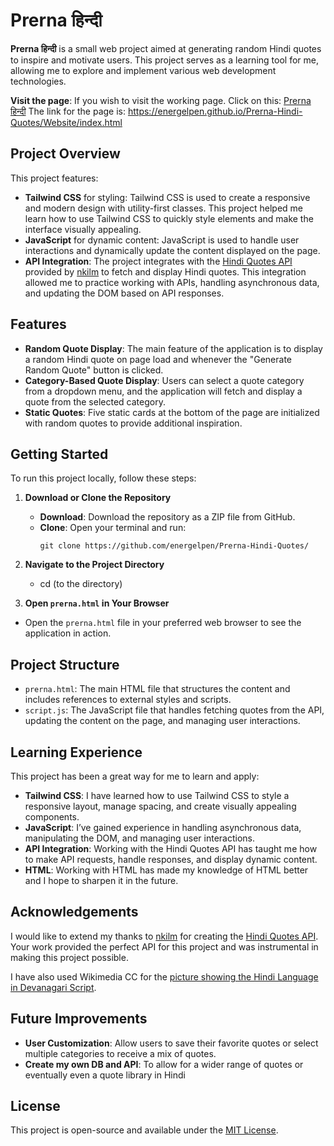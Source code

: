 # Prerna हिन्दी

**Prerna हिन्दी** is a small web project aimed at generating random Hindi quotes to inspire and motivate users. This project serves as a learning tool for me, allowing me to explore and implement various web development technologies.

**Visit the page**: If you wish to visit the working page. Click on this: [Prerna हिन्दी](https://energelpen.github.io/Prerna-Hindi-Quotes/Website/index.html) The link for the page is: https://energelpen.github.io/Prerna-Hindi-Quotes/Website/index.html

## Project Overview

This project features:

- **Tailwind CSS** for styling: Tailwind CSS is used to create a responsive and modern design with utility-first classes. This project helped me learn how to use Tailwind CSS to quickly style elements and make the interface visually appealing.
- **JavaScript** for dynamic content: JavaScript is used to handle user interactions and dynamically update the content displayed on the page.
- **API Integration**: The project integrates with the [Hindi Quotes API](https://hindi-quotes.vercel.app/) provided by [nkilm](https://github.com/nkilm/hindi-quotes) to fetch and display Hindi quotes. This integration allowed me to practice working with APIs, handling asynchronous data, and updating the DOM based on API responses.

## Features

- **Random Quote Display**: The main feature of the application is to display a random Hindi quote on page load and whenever the "Generate Random Quote" button is clicked.
- **Category-Based Quote Display**: Users can select a quote category from a dropdown menu, and the application will fetch and display a quote from the selected category.
- **Static Quotes**: Five static cards at the bottom of the page are initialized with random quotes to provide additional inspiration.

## Getting Started

To run this project locally, follow these steps:

1. **Download or Clone the Repository**
   - **Download**: Download the repository as a ZIP file from GitHub.
   - **Clone**: Open your terminal and run:
     ```
     git clone https://github.com/energelpen/Prerna-Hindi-Quotes/
     ```

2. **Navigate to the Project Directory**
   - cd (to the directory)

3. **Open `prerna.html` in Your Browser**
- Open the `prerna.html` file in your preferred web browser to see the application in action.

## Project Structure

- `prerna.html`: The main HTML file that structures the content and includes references to external styles and scripts.
- `script.js`: The JavaScript file that handles fetching quotes from the API, updating the content on the page, and managing user interactions.

## Learning Experience

This project has been a great way for me to learn and apply:

- **Tailwind CSS**: I have learned how to use Tailwind CSS to style a responsive layout, manage spacing, and create visually appealing components.
- **JavaScript**: I’ve gained experience in handling asynchronous data, manipulating the DOM, and managing user interactions.
- **API Integration**: Working with the Hindi Quotes API has taught me how to make API requests, handle responses, and display dynamic content.
- **HTML**: Working with HTML has made my knowledge of HTML better and I hope to sharpen it in the future.

## Acknowledgements

I would like to extend my thanks to [nkilm](https://github.com/nkilm) for creating the [Hindi Quotes API](https://hindi-quotes.vercel.app/). Your work provided the perfect API for this project and was instrumental in making this project possible.

I have also used Wikimedia CC for the [picture showing the Hindi Language in Devanagari Script](https://en.wikipedia.org/wiki/File:Hindi.svg). 

## Future Improvements

- **User Customization**: Allow users to save their favorite quotes or select multiple categories to receive a mix of quotes.
- **Create my own DB and API**: To allow for a wider range of quotes or eventually even a quote library in Hindi

## License

This project is open-source and available under the [MIT License](LICENSE).
